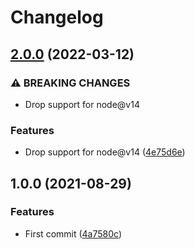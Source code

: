 # Changelog

## [2.0.0](https://github.com/bjerkio/eslint-config/compare/v1.0.0...v2.0.0) (2022-03-12)


### ⚠ BREAKING CHANGES

* Drop support for node@v14

### Features

* Drop support for node@v14 ([4e75d6e](https://github.com/bjerkio/eslint-config/commit/4e75d6e6eb1c6e6975d0efc982cb55d1c6f17563))

## 1.0.0 (2021-08-29)


### Features

* First commit ([4a7580c](https://www.github.com/bjerkio/eslint-config/commit/4a7580cd6b0132b9ff3f1ec4a86417d86a8dc290))
